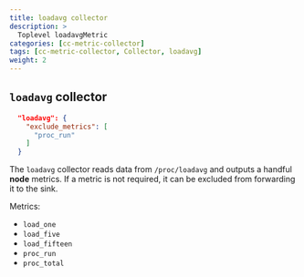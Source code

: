 ```yaml
---
title: loadavg collector
description: >
  Toplevel loadavgMetric
categories: [cc-metric-collector]
tags: [cc-metric-collector, Collector, loadavg]
weight: 2
---
```



## `loadavg` collector

```json
  "loadavg": {
    "exclude_metrics": [
      "proc_run"
    ]
  }
```

The `loadavg` collector reads data from `/proc/loadavg` and outputs a handful **node** metrics. If a metric is not required, it can be excluded from forwarding it to the sink.

Metrics:
* `load_one`
* `load_five`
* `load_fifteen`
* `proc_run`
* `proc_total`
